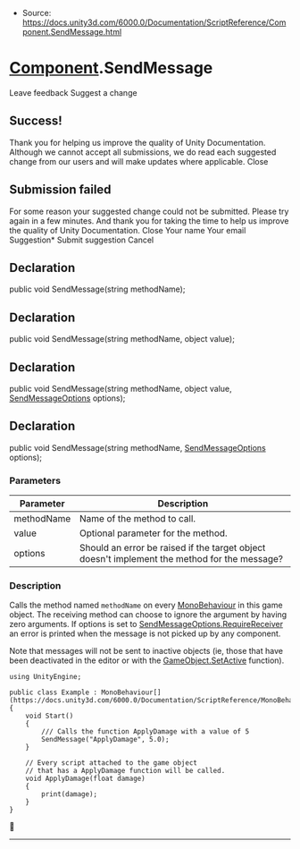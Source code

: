 * Source: https://docs.unity3d.com/6000.0/Documentation/ScriptReference/Component.SendMessage.html

#  [Component](https://docs.unity3d.com/6000.0/Documentation/ScriptReference/Component.html).SendMessage
Leave feedback
Suggest a change
## Success!
Thank you for helping us improve the quality of Unity Documentation. Although we cannot accept all submissions, we do read each suggested change from our users and will make updates where applicable.
Close
## Submission failed
For some reason your suggested change could not be submitted. Please <a>try again</a> in a few minutes. And thank you for taking the time to help us improve the quality of Unity Documentation.
Close
Your name Your email Suggestion* Submit suggestion
Cancel
## Declaration
public void SendMessage(string methodName); 
## Declaration
public void SendMessage(string methodName, object value); 
## Declaration
public void SendMessage(string methodName, object value, [SendMessageOptions](https://docs.unity3d.com/6000.0/Documentation/ScriptReference/SendMessageOptions.html) options); 
## Declaration
public void SendMessage(string methodName, [SendMessageOptions](https://docs.unity3d.com/6000.0/Documentation/ScriptReference/SendMessageOptions.html) options); 
### Parameters
Parameter | Description  
---|---  
methodName | Name of the method to call.  
value | Optional parameter for the method.  
options | Should an error be raised if the target object doesn't implement the method for the message?  
### Description
Calls the method named `methodName` on every [MonoBehaviour](https://docs.unity3d.com/6000.0/Documentation/ScriptReference/MonoBehaviour.html) in this game object.
The receiving method can choose to ignore the argument by having zero arguments. If options is set to [SendMessageOptions.RequireReceiver](https://docs.unity3d.com/6000.0/Documentation/ScriptReference/SendMessageOptions.RequireReceiver.html) an error is printed when the message is not picked up by any component.  
  
Note that messages will not be sent to inactive objects (ie, those that have been deactivated in the editor or with the [GameObject.SetActive](https://docs.unity3d.com/6000.0/Documentation/ScriptReference/GameObject.SetActive.html) function).
```
using UnityEngine;  
  
public class Example : MonoBehaviour[](https://docs.unity3d.com/6000.0/Documentation/ScriptReference/MonoBehaviour.html)
{
    void Start()
    {
        /// Calls the function ApplyDamage with a value of 5
        SendMessage("ApplyDamage", 5.0);
    }  
  
    // Every script attached to the game object
    // that has a ApplyDamage function will be called.
    void ApplyDamage(float damage)
    {
        print(damage);
    }
}

```

* * *
